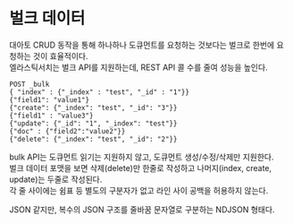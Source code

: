 # 벌크 데이터

대아토 CRUD 동작을 통해 하나하나 도큐먼트를 요청하는 것보다는 벌크로 한번에 요청하는 것이 효율적이다.   
엘라스틱서치는 벌크 API를 지원하는데, REST API 콜 수를 줄여 성능을 높인다.      

```
POST _bulk
{ "index" : {"_index" : "test", "_id" : "1"}}
{"field1": "value1"}
{"create": {"_index": "test", "_id": "3"}}
{"field1" : "value3"}
{"update": {"_id": "1", "_index": "test"}}
{"doc" : {"field2":"value2"}}
{"delete": {"_index": "test", "_id": "2"}}
```
  
bulk API는 도큐먼트 읽기는 지원하지 않고, 도큐먼트 생성/수정/삭제만 지원한다.       
벌크 데이터 포맷을 보면 삭제(delete)만 한줄로 작성하고 나머지(index, create, update)는 두줄로 작성된다.    
각 줄 사이에는 쉼표 등 별도의 구분자가 없고 라인 사이 공백을 허용하지 않는다.     

JSON 같지만, 복수의 JSON 구조를 줄바꿈 문자열로 구분하는 NDJSON 형태다.    

